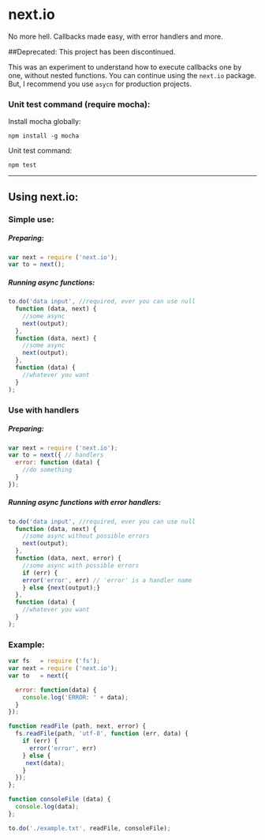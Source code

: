 # next.io
No more hell. Callbacks made easy, with error handlers and more.

##Deprecated: This project has been discontinued.

This was an experiment to understand how to execute callbacks one by one, without nested functions.
You can continue using the `next.io` package. But, I recommend you use `asycn` for production projects. 

### Unit test command (require mocha):

Install mocha globally:
```
npm install -g mocha
```

Unit test command:
```
npm test
```
-------------------

## Using next.io:

### Simple use:

##### Preparing:
``` javascript
var next = require ('next.io');
var to = next();
```

##### Running async functions:
``` javascript
to.do('data input', //required, ever you can use null
  function (data, next) {
    //some async
    next(output);
  },
  function (data, next) {
    //some async
    next(output);
  },
  function (data) {
    //whatever you want
  }
);
```

### Use with handlers

##### Preparing:

``` javascript
var next = require ('next.io');
var to = next({ // handlers
  error: function (data) {
    //do something
  }
});
```

##### Running async functions with error handlers:

``` javascript
to.do('data input', //required, ever you can use null
  function (data, next) {
    //some async without possible errors
    next(output);
  },
  function (data, next, error) {
    //some async with possible errors
    if (err) {
    error('error', err) // 'error' is a handler name
    } else {next(output);}
  },
  function (data) {
    //whatever you want
  }
);
```

### Example:

``` javascript
var fs   = require ('fs');
var next = require ('next.io');
var to   = next({

  error: function(data) {
    console.log('ERROR: ' + data);
  }
});

function readFile (path, next, error) {
  fs.readFile(path, 'utf-8', function (err, data) {
    if (err) {
      error('error', err)
    } else {
     next(data);
    }
  });
};

function consoleFile (data) {
  console.log(data);
};

to.do('./example.txt', readFile, consoleFile);
```
